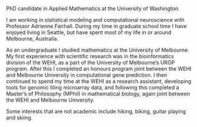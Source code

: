 
PhD candidate in Applied Mathematics at the University of Washington. 

I am working in statistical modeling and computational neuroscience with Professor Adrienne Fairhall. During my time in graduate school time I have enjoyed living in Seattle, but have spent most of my life in or around Melbourne, Australia.

As an undergraduate I studied mathematics at the University of Melbourne. My first experience with scientific research was in the bioinformatics division of the WEHI, as a part of the University of Melbourne’s UROP program. After this I completed an honours program joint between the WEHI and Melbourne University in computational gene prediction. I then continued to spend my time at the WEHI as a research assistant, developing tools for genomic tiling microarray data, and following this completed a Master’s of Philosophy (MPhil) in mathematical biology, again joint between the WEHI and Melbourne University.

Some interests that are not academic include hiking, biking, guitar playing and skiing.

